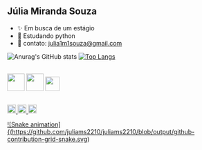 ## Júlia Miranda Souza

- ✨ Em busca de um estágio
- 🌱 Estudando python
- 📲 contato: julia1m1souza@gmail.com

<div>
  
  ![Anurag's GitHub stats](https://github-readme-stats.vercel.app/api?username=juliams2210&show_icons=true&hide=contribs,prs&cache_seconds=86400&theme=cobalt)
  [![Top Langs](https://github-readme-stats.vercel.app/api/top-langs/?username=juliams2210&show_icons=true&hide=contribs,prs&cache_seconds=86400&theme=cobalt)](https://github.com/juliams2210/github-readme-stats)
</div>
<div style="display: inline_block"><br>
  <img aling="center" alte="ju-python" height="40" src="https://cdn.jsdelivr.net/gh/devicons/devicon@latest/icons/python/python-original.svg">
  <img aling="center" alte="ju-python" height="40" src="https://github.com/user-attachments/assets/d27147a3-2df0-4442-ac09-a7bdf429c660">
  <img aling="center" alte="ju-python" height="33" src="https://cdn.jsdelivr.net/gh/devicons/devicon@latest/icons/canva/canva-original.svg">
</div>

##
<div> 
  <a href = "https://www.linkedin.com/in/júlia-miranda-souza-355280282/"><img aling="center" alte="ju-python" height="20" src="https://img.shields.io/badge/LinkedIn-0077B5?style=for-the-badge&logo=linkedin&logoColor=white">
  <a href = "mailto:julia1m1souza@gmail.com"><img aling="center" alte="ju-python" height="20" src="https://img.shields.io/badge/Gmail-D14836?style=for-the-badge&logo=gmail&logoColor=white">
  <a href = "https://www.instagram.com/julixx_jptr/"><img aling="center" alte="ju-python" height="20" src="https://img.shields.io/badge/Instagram-E4405F?style=for-the-badge&logo=instagram&logoColor=white">

  ![Snake animation]{(https://github.com/juliams2210/juliams2210/blob/output/github-contribution-grid-snake.svg)

</div>

